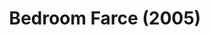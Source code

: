 ---
layout: shows
title: Bedroom Farce (2005)
poster_credit: 
poster_alt:
poster_caption:
category: play
details:
    Title: Bedroom Farce (play) - wiki
    Theatre: Limelight Theatre
    Playwright: Alan Ayckbourn - wiki
cast: 
    Delia: 
    Ernest: 
    Malcolm: 
    Kate: 
    Jan: 
    Nick: 
    Susannah: 
    Trevor: 
crew:
    Director: Michael Lipp
---